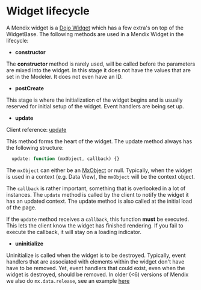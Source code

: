 # Widget lifecycle

A Mendix widget is a [Dojo Widget](https://dojotoolkit.org/reference-guide/1.10/dijit/_WidgetBase.html) which has a few extra's on top of the WidgetBase. The following methods are used in a Mendix Widget in the lifecycle:

- **constructor**

The **constructor** method is rarely used, will be called before the parameters are mixed into the widget. In this stage it does not have the values that are set in the Modeler. It does not even have an ID.

- **postCreate**

This stage is where the initialization of the widget begins and is usually reserved for initial setup of the widget. Event handlers are being set up.

- **update**

Client reference: [update](https://apidocs.mendix.com/7/client/mxui_widget__WidgetBase.html#update)

This method forms the heart of the widget. The update method always has the following structure:

```js
  update: function (mxObject, callback) {}
```

The `mxObject` can either be an [MxObject](https://apidocs.mendix.com/7/client/mendix_lib_MxObject.html) or null. Typically, when the widget is used in a context (e.g. Data View), the `mxObject` will be the context object.

The `callback` is rather important, something that is overlooked in a lot of instances. The `update` method is called by the client to notify the widget it has an updated context. The update method is also called at the initial load of the page.

If the `update` method receives a `callback`, this function **must** be executed. This lets the client know the widget has finished rendering. If you fail to execute the callback, it will stay on a loading indicator.

- **uninitialize**

Uninitialize is called when the widget is to be destroyed. Typically, event handlers that are associated with elements within the widget don't have have to be removed. Yet, event handlers that could exist, even when the widget is destroyed, should be removed. In older (<6) versions of Mendix we also do `mx.data.release`, see an example [here](https://github.com/mendix/ChartJS/blob/master/src/ChartJS/widgets/Core.js#L270)
